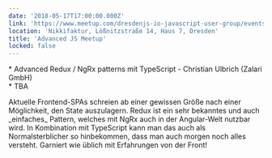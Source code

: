```yaml
---
date: '2018-05-17T17:00:00.000Z'
link: 'https://www.meetup.com/dresdenjs-io-javascript-user-group/events/xjdvpnyxhbnb/'
location: 'Nikkifaktur, Lößnitzstraße 14, Haus 7, Dresden'
title: 'Advanced JS Meetup'
locked: false
---
```

\* Advanced Redux / NgRx patterns mit TypeScript - Christian Ulbrich (Zalari GmbH)  
\* TBA

Aktuelle Frontend-SPAs schreien ab einer gewissen Größe nach einer Möglichkeit, den State auszulagern. Redux ist ein sehr bekanntes und auch \_einfaches\_ Pattern, welches mit NgRx auch in der Angular-Welt nutzbar wird. In Kombination mit TypeScript kann man das auch als Normalsterblicher so hinbekommen, dass man auch morgen noch alles versteht. Garniert wie üblich mit Erfahrungen von der Front!
